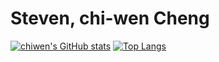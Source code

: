 # Steven, chi-wen Cheng 

[![chiwen's GitHub stats](https://github-readme-stats.vercel.app/api?username=steven130169)](https://github.com/anuraghazra/github-readme-stats)
[![Top Langs](https://github-readme-stats.vercel.app/api/top-langs/?username=steven130169&hide=jubternotebook&layout=compact)](https://github.com/anuraghazra/github-readme-stats)
